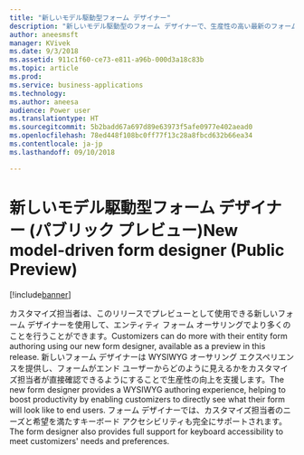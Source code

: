 ```yaml
---
title: "新しいモデル駆動型フォーム デザイナー"
description: "新しいモデル駆動型のフォーム デザイナーで、生産性の高い最新のフォーム オーサリングを体験します"
author: aneesmsft
manager: KVivek
ms.date: 9/3/2018
ms.assetid: 911c1f60-ce73-e811-a96b-000d3a18c83b
ms.topic: article
ms.prod: 
ms.service: business-applications
ms.technology: 
ms.author: aneesa
audience: Power user
ms.translationtype: HT
ms.sourcegitcommit: 5b2badd67a697d89e63973f5afe0977e402aead0
ms.openlocfilehash: 78ed448f108bc0ff77f13c28a8fbcd632b66ea34
ms.contentlocale: ja-jp
ms.lasthandoff: 09/10/2018

---
```

# <a name="new-model-driven-form-designer-public-preview"></a><span data-ttu-id="96daa-103">新しいモデル駆動型フォーム デザイナー (パブリック プレビュー)</span><span class="sxs-lookup"><span data-stu-id="96daa-103">New model-driven form designer (Public Preview)</span></span>


[!include[banner](../../includes/banner.md)]

<span data-ttu-id="96daa-104">カスタマイズ担当者は、このリリースでプレビューとして使用できる新しいフォーム デザイナーを使用して、エンティティ フォーム オーサリングでより多くのことを行うことができます。</span><span class="sxs-lookup"><span data-stu-id="96daa-104">Customizers can do more with their entity form authoring using our new form designer, available as a preview in this release.</span></span> <span data-ttu-id="96daa-105">新しいフォーム デザイナーは WYSIWYG オーサリング エクスペリエンスを提供し、フォームがエンド ユーザーからどのように見えるかをカスタマイズ担当者が直接確認できるようにすることで生産性の向上を支援します。</span><span class="sxs-lookup"><span data-stu-id="96daa-105">The new form designer provides a WYSIWYG authoring experience, helping to boost productivity by enabling customizers to directly see what their form will look like to end users.</span></span> <span data-ttu-id="96daa-106">フォーム デザイナーでは、カスタマイズ担当者のニーズと希望を満たすキーボード アクセシビリティも完全にサポートされます。</span><span class="sxs-lookup"><span data-stu-id="96daa-106">The form designer also provides full support for keyboard accessibility to meet customizers' needs and preferences.</span></span>

